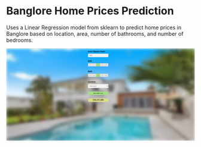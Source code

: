 # Banglore Home Prices Prediction

Uses a Linear Regression model from sklearn to predict home prices in Banglore based on location, area, number of bathrooms, and number of bedrooms.

![alt text](https://github.com/aaWang27/BHP/blob/master/website.png)
